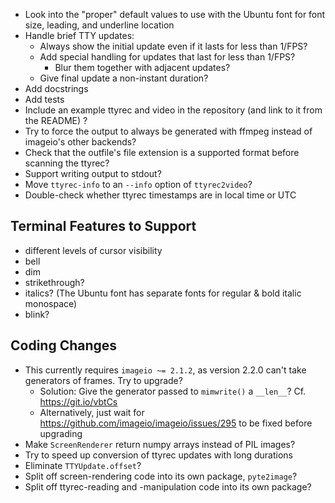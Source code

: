 - Look into the "proper" default values to use with the Ubuntu font for font
  size, leading, and underline location
- Handle brief TTY updates:
    - Always show the initial update even if it lasts for less than 1/FPS?
    - Add special handling for updates that last for less than 1/FPS?
        - Blur them together with adjacent updates?
    - Give final update a non-instant duration?
- Add docstrings
- Add tests
- Include an example ttyrec and video in the repository (and link to it from
  the README) ?
- Try to force the output to always be generated with ffmpeg instead of
  imageio's other backends?
- Check that the outfile's file extension is a supported format before scanning
  the ttyrec?
- Support writing output to stdout?
- Move `ttyrec-info` to an `--info` option of `ttyrec2video`?
- Double-check whether ttyrec timestamps are in local time or UTC

Terminal Features to Support
----------------------------
- different levels of cursor visibility
- bell
- dim
- strikethrough?
- italics? (The Ubuntu font has separate fonts for regular & bold italic
  monospace)
- blink?

Coding Changes
--------------
- This currently requires `imageio ~= 2.1.2`, as version 2.2.0 can't take
  generators of frames.  Try to upgrade?
    - Solution: Give the generator passed to `mimwrite()` a `__len__`?
      Cf. <https://git.io/vbtCs>
    - Alternatively, just wait for
      <https://github.com/imageio/imageio/issues/295> to be fixed before
      upgrading
- Make `ScreenRenderer` return numpy arrays instead of PIL images?
- Try to speed up conversion of ttyrec updates with long durations
- Eliminate `TTYUpdate.offset`?
- Split off screen-rendering code into its own package, `pyte2image`?
- Split off ttyrec-reading and -manipulation code into its own package?

